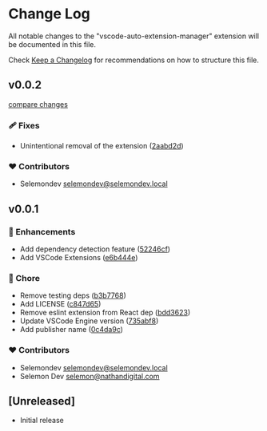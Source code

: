 # Change Log

All notable changes to the "vscode-auto-extension-manager" extension will be documented in this file.

Check [Keep a Changelog](http://keepachangelog.com/) for recommendations on how to structure this file.

## v0.0.2

[compare changes](https://github.com/selemondev/vscode-auto-extension-manager/compare/v0.0.1...v0.0.2)

### 🩹 Fixes

- Unintentional removal of the extension ([2aabd2d](https://github.com/selemondev/vscode-auto-extension-manager/commit/2aabd2d))

### ❤️ Contributors

- Selemondev <selemondev@selemondev.local>

## v0.0.1


### 🚀 Enhancements

- Add dependency detection feature ([52246cf](https://github.com/selemondev/vscode-auto-extension-manager/commit/52246cf))
- Add VSCode Extensions ([e6b444e](https://github.com/selemondev/vscode-auto-extension-manager/commit/e6b444e))

### 🏡 Chore

- Remove testing deps ([b3b7768](https://github.com/selemondev/vscode-auto-extension-manager/commit/b3b7768))
- Add LICENSE ([c847d65](https://github.com/selemondev/vscode-auto-extension-manager/commit/c847d65))
- Remove eslint extension from React dep ([bdd3623](https://github.com/selemondev/vscode-auto-extension-manager/commit/bdd3623))
- Update VSCode Engine version ([735abf8](https://github.com/selemondev/vscode-auto-extension-manager/commit/735abf8))
- Add publisher name ([0c4da9c](https://github.com/selemondev/vscode-auto-extension-manager/commit/0c4da9c))

### ❤️ Contributors

- Selemondev <selemondev@selemondev.local>
- Selemon Dev <selemon@nathandigital.com>

## [Unreleased]

- Initial release